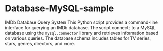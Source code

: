 # Database-MySQL-sample


IMDb Database Query System
This Python script provides a command-line interface for querying an IMDb database.
The script connects to a MySQL database using the `mysql.connector` library and retrieves information based on various queries. 
The database schema includes tables for TV series, stars, genres, directors, and more.
